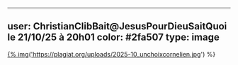 ----
user: ChristianClibBait@JesusPourDieuSaitQuoi le 21/10/25 à 20h01
color: #2fa507
type: image
----

<a href="https://plagiat.org/uploads/2025-10_unchoixcornelien.jpg">{% img('https://plagiat.org/uploads/2025-10_unchoixcornelien.jpg') %}</a>

